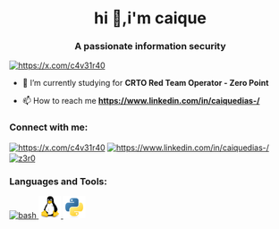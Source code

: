 <h1 align="center">hi 👋,i'm caique</h1>
<h3 align="center">A passionate information security</h3>

<p align="left"> <a href="https://twitter.com/https://x.com/c4v31r40" target="blank"><img src="https://img.shields.io/twitter/follow/https://x.com/c4v31r40?logo=twitter&style=for-the-badge" alt="https://x.com/c4v31r40" /></a> </p>

- 🌱 I’m currently studying for **CRTO Red Team Operator - Zero Point**

- 📫 How to reach me **https://www.linkedin.com/in/caiquedias-/**

<h3 align="left">Connect with me:</h3>
<p align="left">
<a href="https://twitter.com/https://x.com/c4v31r40" target="blank"><img align="center" src="https://raw.githubusercontent.com/rahuldkjain/github-profile-readme-generator/master/src/images/icons/Social/twitter.svg" alt="https://x.com/c4v31r40" height="30" width="40" /></a>
<a href="https://linkedin.com/in/https://www.linkedin.com/in/caiquedias-/" target="blank"><img align="center" src="https://raw.githubusercontent.com/rahuldkjain/github-profile-readme-generator/master/src/images/icons/Social/linked-in-alt.svg" alt="https://www.linkedin.com/in/caiquedias-/" height="30" width="40" /></a>
<a href="https://www.hackerrank.com/z3r0" target="blank"><img align="center" src="https://raw.githubusercontent.com/rahuldkjain/github-profile-readme-generator/master/src/images/icons/Social/hackerrank.svg" alt="z3r0" height="30" width="40" /></a>
</p>

<h3 align="left">Languages and Tools:</h3>
<p align="left"> <a href="https://www.gnu.org/software/bash/" target="_blank" rel="noreferrer"> <img src="https://www.vectorlogo.zone/logos/gnu_bash/gnu_bash-icon.svg" alt="bash" width="40" height="40"/> </a> <a href="https://www.linux.org/" target="_blank" rel="noreferrer"> <img src="https://raw.githubusercontent.com/devicons/devicon/master/icons/linux/linux-original.svg" alt="linux" width="40" height="40"/> </a> <a href="https://www.python.org" target="_blank" rel="noreferrer"> <img src="https://raw.githubusercontent.com/devicons/devicon/master/icons/python/python-original.svg" alt="python" width="40" height="40"/> </a> </p>
